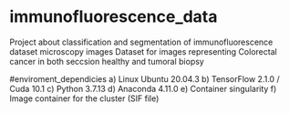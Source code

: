 # immunofluorescence_data
Project about classification and segmentation of immunofluorescence dataset microscopy images
Dataset for images representing Colorectal cancer in both seccsion healthy and tumoral biopsy

#enviroment_dependicies 
    a) Linux Ubuntu 20.04.3 
    b) TensorFlow 2.1.0 / Cuda 10.1 
    c) Python 3.7.13
    d) Anaconda 4.11.0
    e) Container singularity 
    f) Image container for the cluster (SIF file) 

